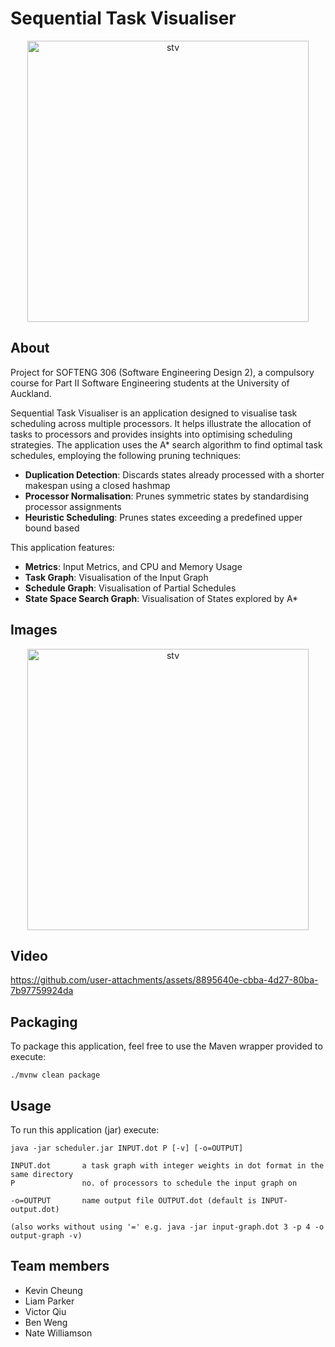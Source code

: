 # Sequential Task Visualiser

<p align="center">
  <img width="450" alt="stv" src="https://github.com/user-attachments/assets/19840a09-8653-4ce3-8b37-6050b9014c7e">
</p>

## About
Project for SOFTENG 306 (Software Engineering Design 2), a compulsory course for Part II Software Engineering students at the University of Auckland.

Sequential Task Visualiser is an application designed to visualise task scheduling across multiple processors. It helps illustrate the allocation of tasks to processors and provides insights into optimising scheduling strategies. The application uses the A* search algorithm to find optimal task schedules, employing the following pruning techniques:
* **Duplication Detection**: Discards states already processed with a shorter makespan using a closed hashmap
* **Processor Normalisation**: Prunes symmetric states by standardising processor assignments
* **Heuristic Scheduling**:  Prunes states exceeding a predefined upper bound based

This application features:
* **Metrics**: Input Metrics, and CPU and Memory Usage
* **Task Graph**: Visualisation of the Input Graph
* **Schedule Graph**: Visualisation of Partial Schedules
* **State Space Search Graph**: Visualisation of States explored by A*

## Images

<p align="center">
  <img width="450" alt="stv" src="https://github.com/user-attachments/assets/505f8437-9e98-47ef-84f8-27e1a17c3cc5">
</p>

## Video

https://github.com/user-attachments/assets/8895640e-cbba-4d27-80ba-7b97759924da

## Packaging

To package this application, feel free to use the Maven wrapper provided to execute:

`./mvnw clean package`

## Usage

To run this application (jar) execute:

```
java -jar scheduler.jar INPUT.dot P [-v] [-o=OUTPUT]

INPUT.dot       a task graph with integer weights in dot format in the same directory
P               no. of processors to schedule the input graph on

-o=OUTPUT       name output file OUTPUT.dot (default is INPUT-output.dot)

(also works without using '=' e.g. java -jar input-graph.dot 3 -p 4 -o output-graph -v)
```

## Team members

* Kevin Cheung
* Liam Parker
* Victor Qiu
* Ben Weng
* Nate Williamson
